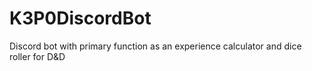 # K3P0DiscordBot
Discord bot with primary function as an experience calculator and dice roller for D&amp;D
